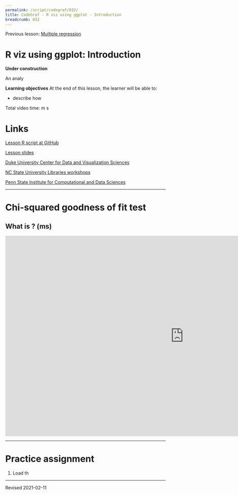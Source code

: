 ```yaml
---
permalink: /script/codegraf/032/
title: CodeGraf - R viz using ggplot - Introduction
breadcrumb: O32
---
```


Previous lesson: [Multiple regression](../030)

# R viz using ggplot: Introduction

**Under construction**

An analy

**Learning objectives** At the end of this lesson, the learner will be able to:
- describe how

Total video time:  m  s

# Links

[Lesson R script at GitHub](https://github.com/HeardLibrary/digital-scholarship/blob/master/code/codegraf/031/031.R)

[Lesson slides](../slides/lesson031.pdf)

[Duke University Center for Data and Visualization Sciences](https://library.capture.duke.edu/Panopto/Pages/Sessions/List.aspx)

[NC State University Libraries workshops](https://ncsu-libraries.github.io/data-viz-workshops/)

[Penn State Institute for Computational and Data Sciences](https://www.icds.psu.edu/resources-for-researchers/data-visualization-workshops/)

----

# Chi-squared goodness of fit test



## What is ? (ms)

<iframe width="1120" height="630" src="https://www.youtube.com/embed/spSxa7N5ao" frameborder="0" allow="accelerometer; autoplay; encrypted-media; gyroscope; picture-in-picture" allowfullscreen></iframe>

----


# Practice assignment

1. Load th


----
Revised 2021-02-11
